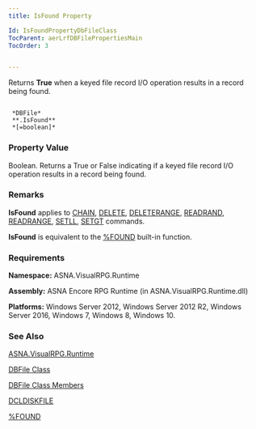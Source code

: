 ```yaml
---
title: IsFound Property

Id: IsFoundPropertyDbFileClass
TocParent: aerLrfDBFilePropertiesMain
TocOrder: 3


---
```


Returns **True** when a keyed file record I/O operation results in a record being found. 

```

 *DBFile* 
 **.IsFound** 
 *[=boolean]*  
```

### Property Value
Boolean. Returns a True or False indicating if a keyed file record I/O operation results in a record being found. 

### Remarks
**IsFound** applies to [CHAIN](CHAIN.html), [DELETE](DELETE.html), [DELETERANGE](DELETERANGE.html), [READRAND](READRAND.html), [READRANGE](READRANGE.html), [SETLL](SETLL.html), [SETGT](SETGT.html) commands. 

**IsFound** is equivalent to the [%FOUND](FOUND_Function.html) built-in function. 

### Requirements
**Namespace:** ASNA.VisualRPG.Runtime 

**Assembly:** ASNA Encore RPG Runtime (in ASNA.VisualRPG.Runtime.dll) 

**Platforms:** Windows Server 2012, Windows Server 2012 R2, Windows Server 2016, Windows 7, Windows 8, Windows 10. 

### See Also
[ASNA.VisualRPG.Runtime](aerLrfRuntimeNamespace.html)

[DBFile Class](aerLrfDBFileClass.html)

[DBFile Class Members](aerLrfDBFileMembers.html)

[DCLDISKFILE](DCLDISKFILE.html)

[%FOUND](FOUND_Function.html) <br /> <br /> 
